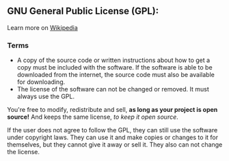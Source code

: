 ## GNU General Public License (GPL):

Learn more on [Wikipedia](https://simple.wikipedia.org/wiki/GNU_General_Public_License)

### Terms

- A copy of the source code or written instructions about how to get a copy must be included with the software. If the software is able to be downloaded from the internet, the source code must also be available for downloading.
- The license of the software can not be changed or removed. It must always use the GPL.

You're free to modify, redistribute and sell, **as long as your project is open source!** And keeps the same license, _to keep it open source_.

If the user does not agree to follow the GPL, they can still use the
software under copyright laws. They can use it and make copies or
changes to it for themselves, but they cannot give it away or sell it.
They also can not change the license.
